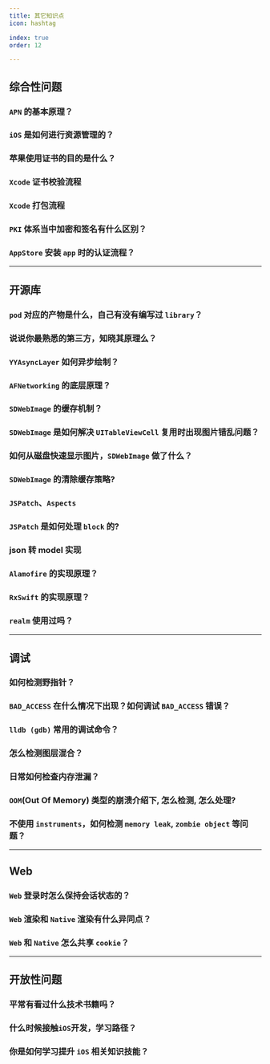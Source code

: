 ```yaml
---
title: 其它知识点
icon: hashtag

index: true
order: 12

---
```


<!-- more -->

## 综合性问题

### `APN` 的基本原理？

### `iOS` 是如何进行资源管理的？

### 苹果使用证书的目的是什么？

### `Xcode` 证书校验流程

### `Xcode` 打包流程 

### `PKI` 体系当中加密和签名有什么区别？

### `AppStore` 安装 `app` 时的认证流程？

------

## 开源库

### `pod` 对应的产物是什么，自己有没有编写过 `library`？

### 说说你最熟悉的第三方，知晓其原理么？

### `YYAsyncLayer` 如何异步绘制？

### `AFNetworking` 的底层原理？

### `SDWebImage` 的缓存机制？

### `SDWebImage` 是如何解决 `UITableViewCell` 复用时出现图片错乱问题？

### 如何从磁盘快速显示图片，`SDWebImage` 做了什么？

### `SDWebImage` 的清除缓存策略?

### `JSPatch`、`Aspects`

### `JSPatch` 是如何处理 `block` 的?

### json 转 model 实现

### `Alamofire` 的实现原理？

### `RxSwift` 的实现原理？

### `realm` 使用过吗？

------

## 调试

### 如何检测野指针？

### `BAD_ACCESS` 在什么情况下出现？如何调试 `BAD_ACCESS` 错误？

### `lldb (gdb)` 常用的调试命令？

### 怎么检测图层混合？

### 日常如何检查内存泄漏？

### `OOM`(Out Of Memory) 类型的崩溃介绍下, 怎么检测, 怎么处理?

### 不使用 `instruments`，如何检测 `memory leak`, `zombie object` 等问题？

------

## Web

### `Web` 登录时怎么保持会话状态的？

### `Web` 渲染和 `Native` 渲染有什么异同点？

### `Web` 和 `Native` 怎么共享 `cookie`？

------

## 开放性问题

### 平常有看过什么技术书籍吗？

### 什么时候接触`iOS`开发，学习路径？

### 你是如何学习提升 `iOS` 相关知识技能？
